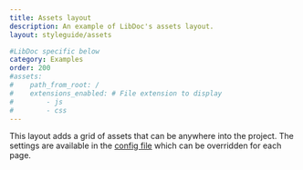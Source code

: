 ```yaml
---
title: Assets layout
description: An example of LibDoc's assets layout.
layout: styleguide/assets

#LibDoc specific below
category: Examples
order: 200
#assets:
#    path_from_root: /
#    extensions_enabled: # File extension to display
#        - js
#        - css
---
```

This layout adds a grid of assets that can be anywhere into the project. The settings are available in the [config file](libdoc-config.html) which can be overridden for each page.


